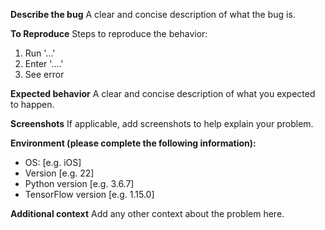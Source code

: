 **Describe the bug**
A clear and concise description of what the bug is.

**To Reproduce**
Steps to reproduce the behavior:
1. Run '...'
2. Enter '....'
3. See error

**Expected behavior**
A clear and concise description of what you expected to happen.

**Screenshots**
If applicable, add screenshots to help explain your problem.

**Environment (please complete the following information):**
 - OS: [e.g. iOS]
 - Version [e.g. 22]
 - Python version [e.g. 3.6.7]
 - TensorFlow version [e.g. 1.15.0]

**Additional context**
Add any other context about the problem here.
